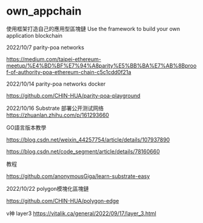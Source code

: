 # own_appchain
使用框架打造自己的應用型區塊鏈
Use the framework to build your own application blockchain

2022/10/7 
parity-poa networks

https://medium.com/taipei-ethereum-meetup/%E4%BD%BF%E7%94%A8parity%E5%BB%BA%E7%AB%8Bproof-of-authority-poa-ethereum-chain-c5c1cdd0f21a


2022/10/14 
parity-poa networks docker

https://github.com/CHIN-HUA/parity-poa-playground

2022/10/16
Substrate 部署公开测试网络
https://zhuanlan.zhihu.com/p/161293660

GO語言版本教學

https://blog.csdn.net/weixin_44257754/article/details/107937890

https://blog.csdn.net/code_segment/article/details/78160660

教程

https://github.com/anonymousGiga/learn-substrate-easy

2022/10/22 polygon模塊化區塊鏈

https://github.com/CHIN-HUA/polygon-edge

v神 layer3
https://vitalik.ca/general/2022/09/17/layer_3.html



